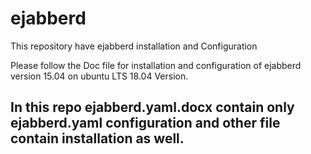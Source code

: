 # ejabberd
This repository have ejabberd installation and Configuration


Please follow the Doc file for installation and configuration of ejabberd version 15.04 on ubuntu LTS 18.04 Version.

## In this repo ejabberd.yaml.docx contain only ejabberd.yaml configuration and other file contain installation as well.
